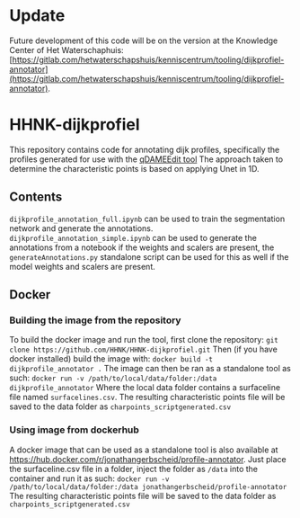 # Update
Future development of this code will be on the version at the Knowledge Center of Het Waterschaphuis: [https://gitlab.com/hetwaterschapshuis/kenniscentrum/tooling/dijkprofiel-annotator](https://gitlab.com/hetwaterschapshuis/kenniscentrum/tooling/dijkprofiel-annotator).

# HHNK-dijkprofiel
This repository contains code for annotating dijk profiles, specifically the profiles generated for use with the [qDAMEEdit tool](http://www.twisq.nl/qdamedit/manual.pdf) The approach taken to determine the characteristic points is based on applying Unet in 1D.

## Contents
`dijkprofile_annotation_full.ipynb` can be used to train the segmentation network and generate the annotations. <br>
`dijkprofile_annotation_simple.ipynb` can be used to generate the annotations from a notebook if the weights and scalers are present,
the `generateAnnotations.py` standalone script can be used for this as well if the model weights and scalers are present. <br>

## Docker
### Building the image from the repository
To build the docker image and run the tool, first clone the repository:
`git clone https://github.com/HHNK/HHNK-dijkprofiel.git`
Then (if you have docker installed) build the image with:
`docker build -t dijkprofile_annotator .`
The image can then be ran as a standalone tool as such:
`docker run -v /path/to/local/data/folder:/data dijkprofile_annotator`
Where the local data folder contains a surfaceline file named `surfacelines.csv`. The resulting characteristic points file will be saved to the data folder as `charpoints_scriptgenerated.csv` 

### Using image from dockerhub
A docker image that can be used as a standalone tool is also available at https://hub.docker.com/r/jonathangerbscheid/profile-annotator.
Just place the surfaceline.csv file in a folder, inject the folder as `/data` into the container and run it as such:
`docker run -v /path/to/local/data/folder:/data jonathangerbscheid/profile-annotator`
The resulting characteristic points file will be saved to the data folder as `charpoints_scriptgenerated.csv` 
